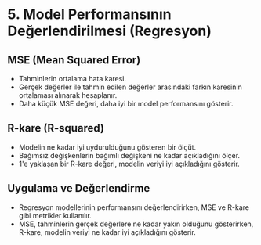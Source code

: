 # 5. Model Performansının Değerlendirilmesi (Regresyon)

## MSE (Mean Squared Error)

- Tahminlerin ortalama hata karesi.
- Gerçek değerler ile tahmin edilen değerler arasındaki farkın karesinin ortalaması alınarak hesaplanır.
- Daha küçük MSE değeri, daha iyi bir model performansını gösterir.

## R-kare (R-squared)

- Modelin ne kadar iyi uydurulduğunu gösteren bir ölçüt.
- Bağımsız değişkenlerin bağımlı değişkeni ne kadar açıkladığını ölçer.
- 1'e yaklaşan bir R-kare değeri, modelin veriyi iyi açıkladığını gösterir.

## Uygulama ve Değerlendirme

- Regresyon modellerinin performansını değerlendirirken, MSE ve R-kare gibi metrikler kullanılır.
- MSE, tahminlerin gerçek değerlere ne kadar yakın olduğunu gösterirken, R-kare, modelin veriyi ne kadar iyi açıkladığını gösterir.